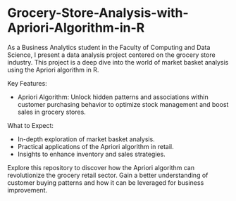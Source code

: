 # Grocery-Store-Analysis-with-Apriori-Algorithm-in-R

As a Business Analytics student in the Faculty of Computing and Data Science, I present a data analysis project centered on the grocery store industry. This project is a deep dive into the world of market basket analysis using the Apriori algorithm in R.

Key Features:
- Apriori Algorithm: Unlock hidden patterns and associations within customer purchasing behavior to optimize stock management and boost sales in grocery stores.

What to Expect:
- In-depth exploration of market basket analysis.
- Practical applications of the Apriori algorithm in retail.
- Insights to enhance inventory and sales strategies.

Explore this repository to discover how the Apriori algorithm can revolutionize the grocery retail sector. Gain a better understanding of customer buying patterns and how it can be leveraged for business improvement.
